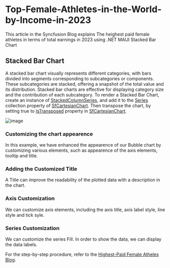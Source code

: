 # Top-Female-Athletes-in-the-World-by-Income-in-2023
This article in the Syncfusion Blog explains The heighest paid female athletes in terms of total earnings in 2023 using .NET MAUI Stacked Bar Chart
## Stacked Bar Chart
A stacked bar chart visually represents different categories, with bars divided into segments corresponding to subcategories or components. These subcategories are stacked, offering a snapshot of the total value and its distribution. Stacked bar charts are effective for displaying category size and the contribution of each subcategory.
To render a Stacked Bar Chart, create an instance of [StackedColumnSeries](https://help.syncfusion.com/cr/maui/Syncfusion.Maui.Charts.StackingColumnSeries.html), and add it to the [Series](https://help.syncfusion.com/cr/maui/Syncfusion.Maui.Charts.SfCartesianChart.html#Syncfusion_Maui_Charts_SfCartesianChart_Series) collection property of [SfCartesianChart](https://help.syncfusion.com/cr/maui/Syncfusion.Maui.Charts.SfCartesianChart.html?tabs=tabid-1). Then transpose the chart, by setting true to [IsTransposed](https://help.syncfusion.com/cr/maui/Syncfusion.Maui.Charts.SfCartesianChart.html#Syncfusion_Maui_Charts_SfCartesianChart_IsTransposed) property in [SfCartesianChart](https://help.syncfusion.com/cr/maui/Syncfusion.Maui.Charts.SfCartesianChart.html?tabs=tabid-1).

![image](https://github.com/SyncfusionExamples/Top-Female-Athletes-in-the-World-by-Income-in-2023/assets/126753532/ee7f6d1b-5f89-467f-9aa3-3bd988c2f009)

### Customizing the chart appearence
In this example, we have enhanced the appearence of our Bubble chart by customizing various elements, such as appearence of the axis elements, tooltip and title.
### Adding the Customized Title
A Title can improve the readability of the plotted data with a description in the chart.
### Axis Customization
We can customize axis elements, including the axis title, axis label style, line style and tick syle.
### Series Customization
We can customize the series Fill. In order to show the data, we can display the data labels.

For the step-by-step procedure, refer to the [Highest-Paid Female Atheles Blog]().
